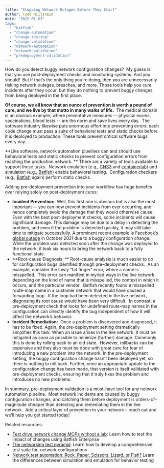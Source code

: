 ```yaml
---
title: "Stopping Network Outages Before They Start"
author: Todd Millstein
date: "2022-01-03"
tags:
  - "batfish"
  - "change-automation"
  - "change-testing"
  - "change-validation"
  - "network-automation"
  - "network-validation"
  - "predeployment-validation"
---
```


How do you detect buggy network configuration changes?  My guess is that you use post-deployment checks and monitoring systems. And you should!  But if that’s the only thing you’re doing, then you are unnecessarily risking network outages, breaches, and more. Those tools help you cure incidents after they occur, but they do nothing to prevent buggy changes from being deployed in the first place.

**Of course, we all know that an ounce of prevention is worth a pound of cure, and we live by that motto in many walks of life.**  The medical domain is an obvious example, where preventative measures -- physical exams, vaccinations, blood tests -- are the norm and save lives every day.  The software industry likewise puts enormous effort into preventing errors: each code change must pass a suite of behavioral tests and static checks before it is deployed to production. These tools prevent critical software bugs every day.

**Like software, network automation pipelines can and should use behavioral tests and static checks to prevent configuration errors from reaching the production network. ** There are a variety of tools available to support these tasks.  Network emulation (e.g., [GNS3](https://www.gns3.com/) and [containerlab](https://containerlab.srlinux.dev/)) and simulation (e.g., [Batfish](https://www.batfish.org)) enable behavioral testing.  Configuration checkers (e.g., [Batfish](https://www.batfish.org) again) perform static checks.

Adding pre-deployment prevention into your workflow has huge benefits over relying solely on post-deployment cures:

- **Incident Prevention:**  Well, this first one is obvious but is also the most important -- you can now prevent incidents from ever occurring, and hence completely avoid the damage that they would otherwise cause.  Even with the best post-deployment checks, some incidents will cause significant damage. This damage may be due to a delay in detecting the problem, and even if the problem is detected quickly, it may still take time to mitigate successfully. A prominent recent example is [Facebook’s global outage](https://engineering.fb.com/2021/10/04/networking-traffic/outage) in October 2021 due to a buggy configuration change. While the problem was detected soon after the change was deployed to the network, it took six hours to bring the network back to a fully functional state.
- **Root-cause Diagnosis: ** Root-cause analysis is much easier to do for configuration bugs identified through pre-deployment checks.  As an example, consider the lowly “fat finger” error, where a name is misspelled.  This error can manifest in myriad ways in the live network, depending on the kind of name that is misspelled, the context in which it occurs, and the particular vendor.  Batfish recently found a misspelled route-map name in a customer network that would have caused a forwarding loop.  If the loop had been detected in the live network, diagnosing its root cause would have been very difficult.  In contrast, a pre-deployment check that looks for undefined route-map names in the configuration can directly identify the bug independent of how it will affect the network’s behavior.
- **Incident Remediation:**  Once a problem is discovered and diagnosed, it has to be fixed. Again, the pre-deployment setting dramatically simplifies this task. When an issue arises in the live network, it must be mitigated as soon as possible to minimize (further) damage. Commonly this is done by rolling back to an old state.  However, rollbacks can be expensive and they also must be done with great care for fear of introducing a new problem into the network. In the pre-deployment setting, the buggy configuration change hasn’t been deployed yet, so there is nothing to roll back. Further, once an appropriate update to the configuration change has been made, that version is itself validated with pre-deployment checks, ensuring that it truly fixes the problem and introduces no new problems.

In summary, pre-deployment validation is a must-have tool for any network automation pipeline.  Most network incidents are caused by buggy configuration changes, and catching them before deployment is orders-of-magnitude cheaper than detecting and remediating them in the live network.  Add a critical layer of prevention to your network – reach out and we’ll help you get started today!

Related resources:

- [Test drive network change MOPs without a lab](/2021/04/30/test-drive-network-change-mops-without-a-lab.html): Learn how to test the impact of changes using Batfish Enterprise
- [The networking test pyramid](/2021/06/16/the-networking-test-pyramid.html): Learn how to develop a comprehensive test suite for  network configurations
- [Network test automation: Rock, Paper, Scissors, Lizard, or Fish?](/2021/03/31/network-test-automation-rock-paper-scissors-lizard-or-fish.html) Learn the differences between simulation and emulation for behavior testing
